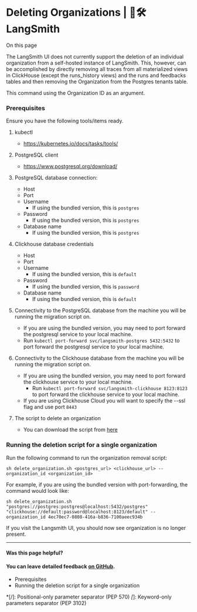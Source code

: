 # Deleting Organizations | 🦜️🛠️ LangSmith

On this page

The LangSmith UI does not currently support the deletion of an individual organization from a self-hosted instance of LangSmith. This, however, can be accomplished by directly removing all traces from all materialized views in ClickHouse (except the runs_history views) and the runs and feedbacks tables and then removing the Organization from the Postgres tenants table.

This command using the Organization ID as an argument.

### Prerequisites​

Ensure you have the following tools/items ready.

  1. kubectl

     * <https://kubernetes.io/docs/tasks/tools/>
  2. PostgreSQL client

     * <https://www.postgresql.org/download/>
  3. PostgreSQL database connection:

     * Host
     * Port
     * Username
       * If using the bundled version, this is `postgres`
     * Password
       * If using the bundled version, this is `postgres`
     * Database name
       * If using the bundled version, this is `postgres`
  4. Clickhouse database credentials

     * Host
     * Port
     * Username
       * If using the bundled version, this is `default`
     * Password
       * If using the bundled version, this is `password`
     * Database name
       * If using the bundled version, this is `default`
  5. Connectivity to the PostgreSQL database from the machine you will be running the migration script on.

     * If you are using the bundled version, you may need to port forward the postgresql service to your local machine.
     * Run `kubectl port-forward svc/langsmith-postgres 5432:5432` to port forward the postgresql service to your local machine.
  6. Connectivity to the Clickhouse database from the machine you will be running the migration script on.

     * If you are using the bundled version, you may need to port forward the clickhouse service to your local machine.
       * Run `kubectl port-forward svc/langsmith-clickhouse 8123:8123` to port forward the clickhouse service to your local machine.
     * If you are using Clickhouse Cloud you will want to specify the --ssl flag and use port `8443`
  7. The script to delete an organization

     * You can download the script from [here](https://github.com/langchain-ai/helm/blob/main/charts/langsmith/scripts/delete_organization.sh)

### Running the deletion script for a single organization​

Run the following command to run the organization removal script:
    
    
    sh delete_organization.sh <postgres_url> <clickhouse_url> --organization_id <organization_id>  
    

For example, if you are using the bundled version with port-forwarding, the command would look like:
    
    
    sh delete_organization.sh "postgres://postgres:postgres@localhost:5432/postgres" "clickhouse://default:password@localhost:8123/default" --organization_id 4ec70ec7-0808-416a-b836-7100aeec934b  
    

If you visit the Langsmith UI, you should now see organization is no longer present.

* * *

#### Was this page helpful?

  

#### You can leave detailed feedback [on GitHub](https://github.com/langchain-ai/langsmith-docs/issues/new?title=DOC%3A+%3CPlease+write+a+comprehensive+title+after+the+%27DOC%3A+%27+prefix%3E).

  * Prerequisites
  * Running the deletion script for a single organization

  *[/]: Positional-only parameter separator (PEP 570)
  *[*]: Keyword-only parameters separator (PEP 3102)